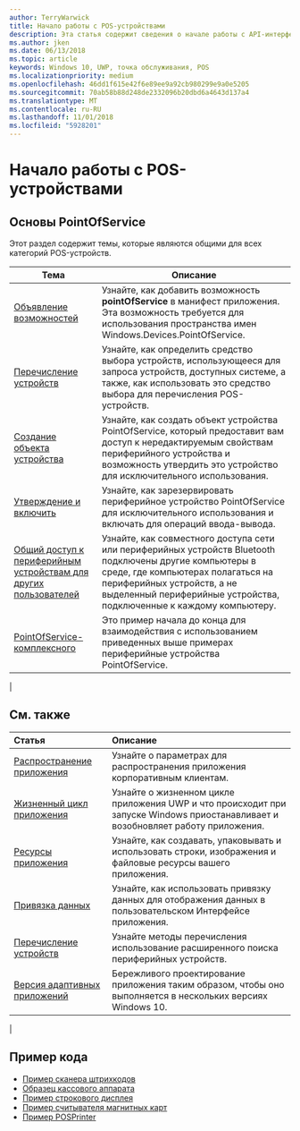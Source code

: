 ```yaml
---
author: TerryWarwick
title: Начало работы с POS-устройствами
description: Эта статья содержит сведения о начале работы с API-интерфейсами PointOfService для UWP.
ms.author: jken
ms.date: 06/13/2018
ms.topic: article
keywords: Windows 10, UWP, точка обслуживания, POS
ms.localizationpriority: medium
ms.openlocfilehash: 46dd1f615e42f6e89ee9a92cb980299e9a0e5205
ms.sourcegitcommit: 70ab58b88d248de2332096b20dbd6a4643d137a4
ms.translationtype: MT
ms.contentlocale: ru-RU
ms.lasthandoff: 11/01/2018
ms.locfileid: "5928201"
---
```

# <a name="getting-started-with-point-of-service"></a>Начало работы с POS-устройствами

## <a name="pointofservice-basics"></a>Основы PointOfService

Этот раздел содержит темы, которые являются общими для всех категорий POS-устройств.

|Тема |Описание |
|------|------------|
| [Объявление возможностей](pos-basics-capability.md)      | Узнайте, как добавить возможность **pointOfService** в манифест приложения.  Эта возможность требуется для использования пространства имен Windows.Devices.PointOfService.  |
| [Перечисление устройств](pos-basics-enumerating.md)        | Узнайте, как определить средство выбора устройств, использующееся для запроса устройств, доступных системе, а также, как использовать это средство выбора для перечисления POS-устройств.  |
| [Создание объекта устройства](pos-basics-deviceobject.md)  | Узнайте, как создать объект устройства PointOfService, который предоставит вам доступ к нередактируемым свойствам периферийного устройства и возможность утвердить это устройство для исключительного использования. |
| [Утверждение и включить ](pos-basics-claim.md)  | Узнайте, как зарезервировать периферийное устройство PointOfService для исключительного использования и включать для операций ввода-вывода.  |
| [Общий доступ к периферийным устройствам для других пользователей](pos-basics-sharing.md) | Узнайте, как совместного доступа сети или периферийных устройств Bluetooth подключены другие компьютеры в среде, где компьютерах полагаться на периферийных устройств, а не выделенный периферийные устройства, подключенные к каждому компьютеру.
| [PointOfService-комплексного](pos-get-started.md)  | Это пример начала до конца для взаимодействия с использованием приведенных выше примерах периферийные устройства PointOfService. |
|

## <a name="see-also"></a>См. также

| Статья   | Описание |
|:--------|:------------|
| [Распространение приложения](../publish/distribute-lob-apps-to-enterprises.md) | Узнайте о параметрах для распространения приложения корпоративным клиентам. |
| [Жизненный цикл приложения](../launch-resume/app-lifecycle.md) | Узнайте о жизненном цикле приложения UWP и что происходит при запуске Windows приостанавливает и возобновляет работу приложения. |
| [Ресурсы приложения](../app-resources/index.md) | Узнайте, как создавать, упаковывать и использовать строки, изображения и файловые ресурсы вашего приложения. |
| [Привязка данных](../data-binding/index.md) | Узнайте, как использовать привязку данных для отображения данных в пользовательском Интерфейсе приложения. |
| [Перечисление устройств](enumerate-devices.md) | Узнайте методы перечисления использование расширенного поиска периферийных устройств.|
| [Версия адаптивных приложений](../debug-test-perf/version-adaptive-apps.md) | Бережливого проектирование приложения таким образом, чтобы оно выполняется в нескольких версиях Windows 10.|
|


## <a name="sample-code"></a>Пример кода
+ [Пример сканера штрихкодов](https://github.com/Microsoft/Windows-universal-samples/tree/master/Samples/BarcodeScanner)
+ [Образец кассового аппарата]( https://github.com/Microsoft/Windows-universal-samples/tree/master/Samples/CashDrawer)
+ [Пример строкового дисплея](https://github.com/Microsoft/Windows-universal-samples/tree/master/Samples/LineDisplay)
+ [Пример считывателя магнитных карт](https://github.com/Microsoft/Windows-universal-samples/tree/master/Samples/MagneticStripeReader)
+ [Пример POSPrinter](https://github.com/Microsoft/Windows-universal-samples/tree/master/Samples/PosPrinter)

